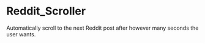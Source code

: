 # Reddit_Scroller
Automatically scroll to the next Reddit post after however many seconds the user wants.

